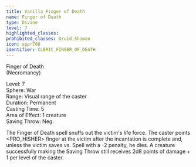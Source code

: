 ```yaml
---
title: Vanilla Finger of Death
name: Finger of Death
type: Divine
level: 7
highlighted_classes: 
prohibited_classes: Druid,Shaman
icon: sppr708
identifier: CLERIC_FINGER_OF_DEATH
---
```

Finger of Death  
(Necromancy)  
  
Level: 7  
Sphere: War  
Range: Visual range of the caster  
Duration: Permanent  
Casting Time: 5  
Area of Effect: 1 creature  
Saving Throw: Neg.  
  
The Finger of Death spell snuffs out the victim's life force. The caster points &lt;PRO_HISHER&gt; finger at the victim after the incantation is complete and, unless the victim saves vs. Spell with a -2 penalty, he dies. A creature successfully making the Saving Throw still receives 2d8 points of damage + 1 per level of the caster.  
